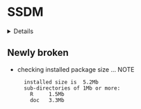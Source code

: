 # SSDM

<details>

* Version: 0.2.9
* GitHub: https://github.com/sylvainschmitt/SSDM
* Source code: https://github.com/cran/SSDM
* Date/Publication: 2023-10-24 13:40:18 UTC
* Number of recursive dependencies: 123

Run `revdepcheck::cloud_details(, "SSDM")` for more info

</details>

## Newly broken

*   checking installed package size ... NOTE
    ```
      installed size is  5.2Mb
      sub-directories of 1Mb or more:
        R     1.5Mb
        doc   3.3Mb
    ```

